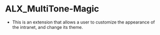 # ALX_MultiTone-Magic
- This is an extension that allows a user to customize the appearance of the intranet, and change its theme.